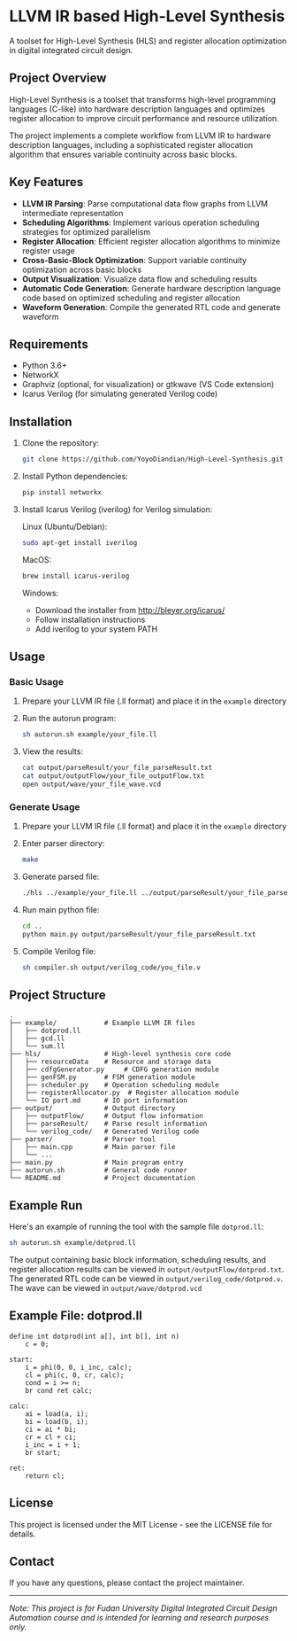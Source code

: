 # LLVM IR based High-Level Synthesis

A toolset for High-Level Synthesis (HLS) and register allocation optimization in digital integrated circuit design.

## Project Overview

High-Level Synthesis is a toolset that transforms high-level programming languages (C-like) into hardware description languages and optimizes register allocation to improve circuit performance and resource utilization.

The project implements a complete workflow from LLVM IR to hardware description languages, including a sophisticated register allocation algorithm that ensures variable continuity across basic blocks.

## Key Features

- **LLVM IR Parsing**: Parse computational data flow graphs from LLVM intermediate representation
- **Scheduling Algorithms**: Implement various operation scheduling strategies for optimized parallelism
- **Register Allocation**: Efficient register allocation algorithms to minimize register usage
- **Cross-Basic-Block Optimization**: Support variable continuity optimization across basic blocks
- **Output Visualization**: Visualize data flow and scheduling results
- **Automatic Code Generation**: Generate hardware description language code based on optimized scheduling and register allocation
- **Waveform Generation**: Compile the generated RTL code and generate waveform

## Requirements

- Python 3.6+
- NetworkX
- Graphviz (optional, for visualization) or gtkwave (VS Code extension)
- Icarus Verilog (for simulating generated Verilog code)

## Installation

1. Clone the repository:
   ```bash
   git clone https://github.com/YoyoDiandian/High-Level-Synthesis.git
   ```

2. Install Python dependencies:
   ```bash
   pip install networkx
   ```

3. Install Icarus Verilog (iverilog) for Verilog simulation:
   
   Linux (Ubuntu/Debian):
   ```bash
   sudo apt-get install iverilog
   ```
   
   MacOS:
   ```bash
   brew install icarus-verilog
   ```
   
   Windows:
   - Download the installer from http://bleyer.org/icarus/
   - Follow installation instructions
   - Add iverilog to your system PATH

## Usage

### Basic Usage

1. Prepare your LLVM IR file (.ll format) and place it in the `example` directory

2. Run the autorun program:
   ```bash
   sh autorun.sh example/your_file.ll
   ```

3. View the results:
   ```bash
   cat output/parseResult/your_file_parseResult.txt
   cat output/outputFlow/your_file_outputFlow.txt
   open output/wave/your_file_wave.vcd
   ```

### Generate Usage

1. Prepare your LLVM IR file (.ll format) and place it in the `example` directory

2. Enter parser directory:
   ```bash
   make
   ```

3. Generate parsed file:
   ```bash
   ./hls ../example/your_file.ll ../output/parseResult/your_file_parseResult.txt
   ```

4. Run main python file:
    ```bash
    cd ..
    python main.py output/parseResult/your_file_parseResult.txt
    ```

5. Compile Verilog file:
    ```bash
    sh compiler.sh output/verilog_code/you_file.v
    ```

## Project Structure

```
.
├── example/            # Example LLVM IR files
│   ├── dotprod.ll
│   ├── gcd.ll
│   └── sum.ll
├── hls/                # High-level synthesis core code
│   ├── resourceData    # Resource and storage data
│   ├── cdfgGenerator.py     # CDFG generation module
│   ├── genFSM.py       # FSM generation module
│   ├── scheduler.py    # Operation scheduling module
│   ├── registerAllocator.py  # Register allocation module
│   └── IO port.md      # IO port information
├── output/             # Output directory
│   ├── outputFlow/     # Output flow information
│   ├── parseResult/    # Parse result information
│   └── verilog_code/   # Generated Verilog code
├── parser/             # Parser tool
│   ├── main.cpp        # Main parser file
│   └── ...
├── main.py             # Main program entry
├── autorun.sh          # General code runner
└── README.md           # Project documentation
```

## Example Run

Here's an example of running the tool with the sample file `dotprod.ll`:

```bash
sh autorun.sh example/dotprod.ll
```

The output containing basic block information, scheduling results, and register allocation results can be viewed in `output/outputFlow/dotprod.txt`. The generated RTL code can be viewed in `output/verilog_code/dotprod.v`. The wave can be viewed in `output/wave/dotprod.vcd`

## Example File: dotprod.ll

```
define int dotprod(int a[], int b[], int n)
    c = 0;

start:
    i = phi(0, 0, i_inc, calc);
    cl = phi(c, 0, cr, calc);
    cond = i >= n;
    br cond ret calc;

calc:
    ai = load(a, i);
    bi = load(b, i);
    ci = ai * bi;
    cr = cl + ci;
    i_inc = i + 1;
    br start;

ret:
    return cl;
```


## License

This project is licensed under the MIT License - see the LICENSE file for details.

## Contact

If you have any questions, please contact the project maintainer.

---

*Note: This project is for Fudan University Digital Integrated Circuit Design Automation course and is intended for learning and research purposes only.*